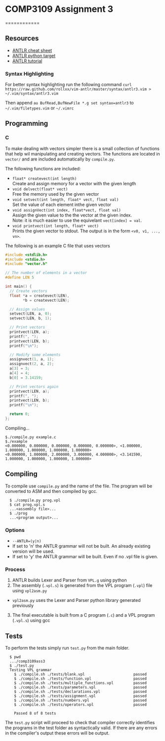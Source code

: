# COMP3109 Assignment 3
============

## Resources
* [ANTLR cheat sheet](http://www.antlr.org/wiki/display/ANTLR3/ANTLR+Cheat+Sheet)
* [ANTLR python target](http://www.antlr.org/wiki/display/ANTLR3/Antlr3PythonTarget)
* [ANTLR tutorial](http://supportweb.cs.bham.ac.uk/docs/tutorials/docsystem/build/tutorials/antlr/antlr.html)

### Syntax Highlighting
For better syntax highlighting run the following command
```curl https://raw.github.com/rollxx/vim-antlr/master/syntax/antlr3.vim > ~/.vim/syntax/antlr3.vim```

Then append `au BufRead,BufNewFile *.g set syntax=antlr3` to `~/.vim/filetypes.vim` or `~/.vimrc`

## Programming

### C
To make dealing with vectors simpler there is a small collection of functions that help wil manipulating and creating vectors.
The functions are located in `vector/` and are included automatically by `compile.py`.

The following functions are included:
 * `float* createvect(int length)`  
   Create and assign memory for a vector with the given length
 * `void delvect(float* vect)`  
   Free the memory used by the given vector
 * `void setvect(int length, float* vect, float val)`  
   Set the value of each element inthe given vector
 * `void assignVect(int index, float*vect, float val)`  
   Assign the given value to the the vector at the given index.  
   Note: it is much easier to use the equivelant `vect[index] = val`.
 * `void printvect(int length, float* vect)`  
   Prints the given vector to stdout. The output is in the form `<v0, v1, ..., vn>`.

The following is an example C file that uses vectors
```C
#include <stdlib.h>
#include <stdio.h>
#include "vector.h"

// The number of elements in a vector
#define LEN 5

int main() {
  // Create vectors
  float *a = createvect(LEN),
        *b = createvect(LEN);

  // Assign values
  setvect(LEN, a, 0);
  setvect(LEN, b, 1);

  // Print vectors
  printvect(LEN, a);
  printf(", ");
  printvect(LEN, b);
  printf("\n");

  // Modify some elements
  assignvect(1, a, 1);
  assignvect(2, a, 2);
  a[3] = 3;
  a[4] = 4;
  b[0] = 3.14159;

  // Print vectors again
  printvect(LEN, a);
  printf(", ");
  printvect(LEN, b);
  printf("\n");

  return 0;
};
```
Compiling...
```shell
$./compile.py example.c
$./example
<0.000000, 0.000000, 0.000000, 0.000000, 0.000000>, <1.000000, 1.000000, 1.000000, 1.000000, 1.000000>
<0.000000, 1.000000, 2.000000, 3.000000, 4.000000>, <3.141590, 1.000000, 1.000000, 1.000000, 1.000000>
```

## Compiling
To compile use `compile.py` and the name of the file. The program will be converted to ASM and then compiled by gcc.
```shell
  $ ./compile.py prog.vpl
  $ cat prog.vpl.s
  ...<assembly file>...
  $ ./prog
  ...<program output>...
```
### Options
 * `--ANTLR=(y|n)`
  * If set to 'n' the ANTLR grammar will not be built. An already existing version will be used.
  * If set to 'y' the ANTLR grammar will be built. Even if no .vpl file is given.

### Process
 1. ANTLR builds Lexer and Parser from `VPL.g` using python
 2. The assembly (`.vpl.s`) is generated from the VPL program (`.vpl`) file using `vpl2asm.py`
   * `vpl2asm.py` uses the Lexer and Parser python library generated previously
 3. The final executable is built from a C program (`.c`) and a VPL program (`.vpl.s`) using gcc

## Tests
To perform the tests simply run `test.py` from the main folder.
```shell
  $ pwd
  .../comp3109ass3
  $ ./test.py
  Testing VPL grammar
    $ ./compile.sh ./tests/blank.vpl                      passed
    $ ./compile.sh ./tests/function.vpl                   passed
    $ ./compile.sh ./tests/multiple_functions.vpl         passed
    $ ./compile.sh ./tests/parameters.vpl                 passed
    $ ./compile.sh ./tests/declarations.vpl               passed
    $ ./compile.sh ./tests/assignment.vpl                 passed
    $ ./compile.sh ./tests/numbers.vpl                    passed
    $ ./compile.sh ./tests/operators.vpl                  passed

    Passed 8 of 8 tests
```

The `test.py` script will proceed to check that compiler
correctly identifies the programs in the test folder as syntactically valid.
If there are any errors in the compiler's output these errors will be output.